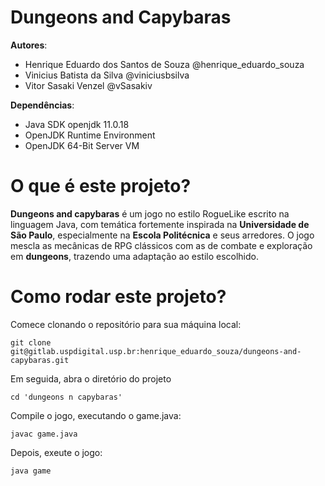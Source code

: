 # Dungeons and Capybaras

**Autores**:
- Henrique Eduardo dos Santos de Souza @henrique_eduardo_souza
- Vinicius Batista da Silva @viniciusbsilva
- Vitor Sasaki Venzel @vSasakiv

**Dependências**:
- Java SDK openjdk 11.0.18
- OpenJDK Runtime Environment
- OpenJDK 64-Bit Server VM

# O que é este projeto?

**Dungeons and capybaras** é um jogo no estilo RogueLike escrito na linguagem Java, com temática fortemente inspirada na **Universidade de São Paulo**, especialmente na **Escola Politécnica** e seus arredores. O jogo mescla as mecânicas de RPG clássicos com as de combate e exploração em **dungeons**, trazendo uma adaptação ao estilo escolhido.

# Como rodar este projeto?

Comece clonando o repositório para sua máquina local:
```
git clone git@gitlab.uspdigital.usp.br:henrique_eduardo_souza/dungeons-and-capybaras.git
```

Em seguida, abra o diretório do projeto
```
cd 'dungeons n capybaras'
```

Compile o jogo, executando o game.java:
```
javac game.java
```

Depois, exeute o jogo:
```
java game
```